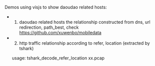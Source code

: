 Demos using visjs to show daoudao related hosts:
- 1. daoudao related hosts 
     the relationship constructed from dns, url redirection, path_best, 
     check https://github.com/xuwenbo/mobiledata

- 2. http traffic relationship according to refer, location  (extracted by tshark)

    usage: tshark_decode_refer_location  xx.pcap
    
